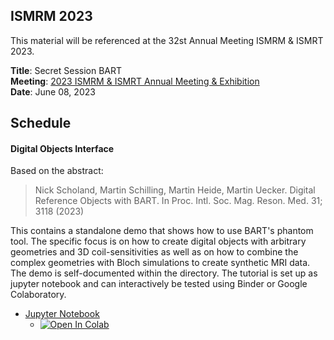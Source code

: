 ## ISMRM 2023

This material will be referenced at the 32st Annual Meeting ISMRM & ISMRT 2023.

**Title**: Secret Session BART  
**Meeting**: [2023 ISMRM & ISMRT Annual Meeting & Exhibition](https://www.ismrm.org/23m/)  
**Date**: June 08, 2023

## Schedule

#### **Digital Objects Interface**
Based on the abstract: 

> Nick Scholand, Martin Schilling, Martin Heide, Martin Uecker. Digital Reference Objects with BART. In Proc. Intl. Soc. Mag. Reson. Med. 31; 3118 (2023)

This contains a standalone demo that shows how to use BART's phantom tool. The specific focus is on how to create digital objects with arbitrary geometries and 3D coil-sensitivities as well as on how to combine the complex geometries with Bloch simulations to create synthetic MRI data. The demo is self-documented within the directory. The tutorial is set up as jupyter notebook and can interactively be tested using Binder or Google Colaboratory.

- [Jupyter Notebook](./digital-objects/digital-objects.ipynb)
  <!-- - [![Binder](https://mybinder.org/badge_logo.svg)](https://mybinder.org/v2/gh/mrirecon/bart-workshop/master?filepath=ismrm2022/simulation/bart_simulation.ipynb)-->
  - [![Open In Colab](https://colab.research.google.com/assets/colab-badge.svg)](https://colab.research.google.com/github/scholand/bart-workshop/blob/test/ismrm2023/digital-objects/digital-objects.ipynb)